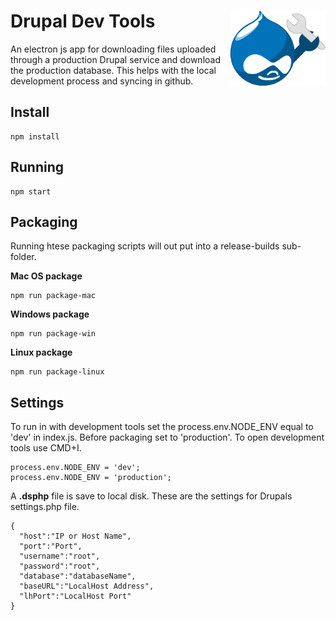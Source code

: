 

# Drupal Dev Tools  <img align="right" width="152" height="120" src="./img/mdimg.png">


An electron js app for downloading files uploaded through a production Drupal service and download the production database.
This helps with the local development process and syncing in github. 



## Install
```
npm install
```

## Running
```
npm start
```

## Packaging
Running htese packaging scripts will out put into a release-builds sub-folder.

**Mac OS package**
```
npm run package-mac
```

**Windows package**
```
npm run package-win
```

**Linux package**
```
npm run package-linux
```

## Settings
To run in with development tools set the process.env.NODE_ENV equal to 'dev' in index.js.
Before packaging set to 'production'. To open development tools use CMD+I.

```
process.env.NODE_ENV = 'dev';
process.env.NODE_ENV = 'production';
```

A **.dsphp** file is save to local disk. These are the settings for Drupals settings.php file.
```
{
  "host":"IP or Host Name",
  "port":"Port",
  "username":"root",
  "password":"root",
  "database":"databaseName",
  "baseURL":"LocalHost Address",
  "lhPort":"LocalHost Port"
}
```